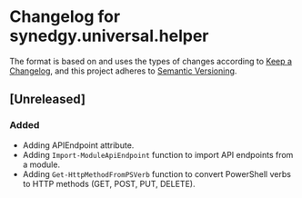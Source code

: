 # Changelog for synedgy.universal.helper

The format is based on and uses the types of changes according to [Keep a Changelog](https://keepachangelog.com/en/1.0.0/),
and this project adheres to [Semantic Versioning](https://semver.org/spec/v2.0.0.html).

## [Unreleased]

### Added

- Adding APIEndpoint attribute.
- Adding `Import-ModuleApiEndpoint` function to import API endpoints from a module.
- Adding `Get-HttpMethodFromPSVerb` function to convert PowerShell verbs to HTTP
  methods (GET, POST, PUT, DELETE).
